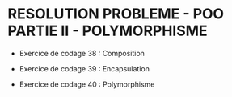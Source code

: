 # RESOLUTION PROBLEME - POO PARTIE II - POLYMORPHISME

+ Exercice de codage 38 : Composition

+ Exercice de codage 39 : Encapsulation

+ Exercice de codage 40 : Polymorphisme